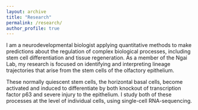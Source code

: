 ```yaml
---
layout: archive
title: "Research"
permalink: /research/
author_profile: true
---
```


I am a neurodevelopmental biologist applying quantitative methods to make predictions about the regulation of complex biological processes, including stem cell differentiation and tissue regeneration. As a member of the Ngai Lab, my research is focused on identifying and interpreting lineage trajectories that arise from the stem cells of the olfactory epithelium. 

These normally quiescent stem cells, the horizontal basal cells, become activated and induced to differentiate by both knockout of transcription factor p63 and severe injury to the epithelium. I study both of these processes at the level of individual cells, using single-cell RNA-sequencing.
